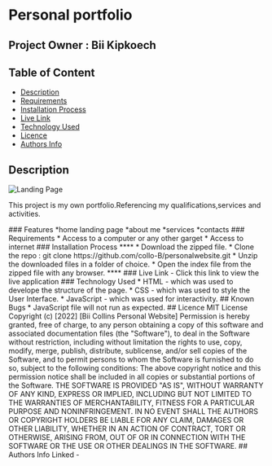# Personal portfolio
 ## Project Owner : Bii Kipkoech
 ## Table of Content
 - [Description](#description)
 - [Requirements](#requirements)
 - [Installation Process](#installation-Process)
 - [Live Link](#Live-Link)
 - [Technology  Used](#technology-Used)
 - [Licence](#licence)
 - [Authors Info](#Authors-Info)
 ## Description
![Landing Page]()
 <p>
  This project is my own portfolio.Referencing my qualifications,services and activities. 
 </p>
  ###  Features
*home landing page
*about me
*services
*contacts
 ###  Requirements
 * Access to  a computer or any other garget
 * Access to internet
 ### Installation Process
 ****
* Download the zipped file.
* Clone  the repo : git clone https://github.com/collo-B/personalwebsite.git
* Unzip the downloaded files in a folder of choice.
* Open the index file from the zipped file with any browser.
 ****
### Live Link
- Click this link to view the live application
### Technology  Used
* HTML - which was used to develope the structure of the page.
* CSS - which was used to style the User Interface.
* JavaScript - which was used for interactivity.
## Known Bugs
* JavaScript file will not run as expected.
## Licence
MIT License
Copyright (c) [2022] [Bii Collins Personal Website]
Permission is hereby granted, free of charge, to any person obtaining a copy
of this software and associated documentation files (the "Software"), to deal
in the Software without restriction, including without limitation the rights
to use, copy, modify, merge, publish, distribute, sublicense, and/or sell
copies of the Software, and to permit persons to whom the Software is
furnished to do so, subject to the following conditions:
The above copyright notice and this permission notice shall be included in all
copies or substantial portions of the Software.
THE SOFTWARE IS PROVIDED "AS IS", WITHOUT WARRANTY OF ANY KIND, EXPRESS OR
IMPLIED, INCLUDING BUT NOT LIMITED TO THE WARRANTIES OF MERCHANTABILITY,
FITNESS FOR A PARTICULAR PURPOSE AND NONINFRINGEMENT. IN NO EVENT SHALL THE
AUTHORS OR COPYRIGHT HOLDERS BE LIABLE FOR ANY CLAIM, DAMAGES OR OTHER
LIABILITY, WHETHER IN AN ACTION OF CONTRACT, TORT OR OTHERWISE, ARISING FROM,
OUT OF OR IN CONNECTION WITH THE SOFTWARE OR THE USE OR OTHER DEALINGS IN THE
SOFTWARE.
## Authors Info
Linked - 